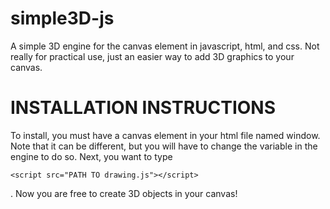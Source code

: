 # simple3D-js
A simple 3D engine for the canvas element in javascript, html, and css. Not really for practical use, just an easier way to add 3D graphics to your canvas.

# INSTALLATION INSTRUCTIONS

To install, you must have a canvas element in your html file named window. Note that it can be different, but you will have to change the variable in the engine to do so. Next, you want to type 
```
<script src="PATH TO drawing.js"></script>
```
. 
Now you are free to create 3D objects in your canvas!
